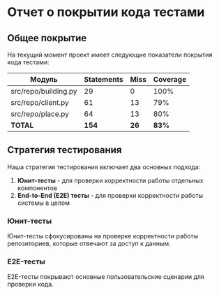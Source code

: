 # Отчет о покрытии кода тестами

## Общее покрытие

На текущий момент проект имеет следующие показатели покрытия кода тестами:

| Модуль               | Statements | Miss   | Coverage |
|----------------------|------------|--------|----------|
| src/repo/building.py | 29         | 0      | 100%     |
| src/repo/client.py   | 61         | 13     | 79%      |
| src/repo/place.py    | 64         | 13     | 80%      |
| **TOTAL**            | **154**    | **26** | **83%**  |

## Стратегия тестирования

Наша стратегия тестирования включает два основных подхода:

1. **Юнит-тесты** - для проверки корректности работы отдельных компонентов
2. **End-to-End (E2E) тесты** - для проверки корректности работы системы в целом

### Юнит-тесты

Юнит-тесты сфокусированы на проверке корректности работы репозиториев, которые отвечают за доступ к данным.

### E2E-тесты

E2E-тесты покрывают основные пользовательские сценарии для проверки кода.
